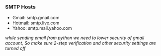 ### SMTP Hosts
- Gmail: smtp.gmail.com
- Hotmail: smtp.live.com
- Yahoo: smtp.mail.yahoo.com

*while sending email from python we need to lower security of gmail account, So make sure 2-step verification and other security settings are turned off*
